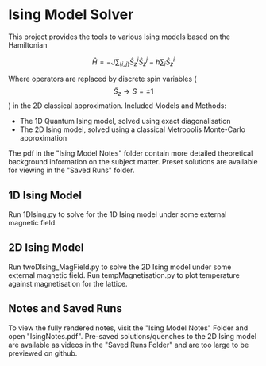 # Ising Model Solver
This project provides the tools to various Ising models based on the Hamiltonian

$$\hat{H}=-J\sum_{\langle i,j\rangle} \hat{S}_z^i\hat{S}_z^j-h\sum_i\hat{S}_z^i$$

Where operators are replaced by discrete spin variables ($$\hat{S}_z\to S=\pm1$$) in the 2D classical approximation. Included Models and Methods:
- The 1D Quantum Ising model, solved using exact diagonalisation
- The 2D Ising model, solved using a classical Metropolis Monte-Carlo approximation

The pdf in the "Ising Model Notes" folder contain more detailed theoretical background information on the subject matter. Preset solutions are available for viewing in the "Saved Runs" folder. 

## 1D Ising Model 
Run 1DIsing.py to solve for the 1D Ising model under some external magnetic field. 

## 2D Ising Model 
Run twoDIsing_MagField.py to solve the 2D Ising model under some external magnetic field. Run tempMagnetisation.py to plot temperature against magnetisation for the lattice. 

## Notes and Saved Runs
To view the fully rendered notes, visit the "Ising Model Notes" Folder and open "IsingNotes.pdf". Pre-saved solutions/quenches to the 2D Ising model are available as videos in the "Saved Runs Folder" and are too large
to be previewed on github. 
